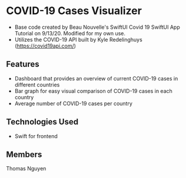 # COVID-19 Cases Visualizer
- Base code created by Beau Nouvelle's SwiftUI Covid 19 SwiftUI App Tutorial on 9/13/20. Modified for my own use. 
- Utilizes the COVID-19 API built by Kyle Redelinghuys (https://covid19api.com/)


## Features
- Dashboard that provides an overview of current COVID-19 cases in different countries
- Bar graph for easy visual comparison of COVID-19 cases in each country 
- Average number of COVID-19 cases per country

## Technologies Used
- Swift for frontend

## Members
Thomas Nguyen
